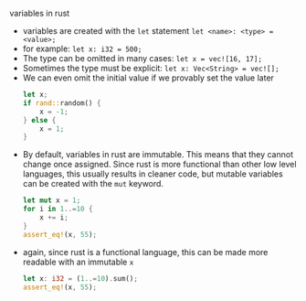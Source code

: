 variables in rust
* variables are created with the `let` statement
  `let <name>: <type> = <value>;`
* for example: `let x: i32 = 500;`
* The type can be omitted in many cases: `let x = vec![16, 17];`
* Sometimes the type must be explicit: `let x: Vec<String> = vec![];`
* We can even omit the initial value if we provably set the value later
  ```rust
  let x;
  if rand::random() {
      x = -1;
  } else {
      x = 1;
  }
  ```
* By default, variables in rust are immutable. This means that they cannot change once assigned. Since rust is more functional than other low level languages, this usually results in cleaner code, but mutable variables can be created with the `mut` keyword.
  ```rust
  let mut x = 1;
  for i in 1..=10 {
      x += i;
  }
  assert_eq!(x, 55);
  ```
* again, since rust is a functional language, this can be made more readable with an immutable `x`
  ```rust
  let x: i32 = (1..=10).sum();
  assert_eq!(x, 55);
  ```